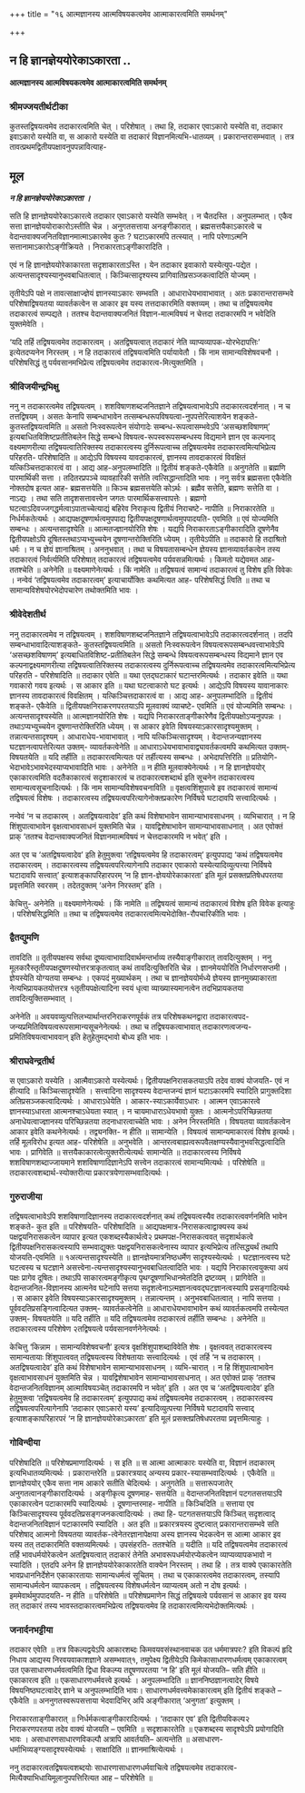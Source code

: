 +++
title = "१६ आत्मज्ञानस्य आत्मविषयकत्वमेव आत्माकारत्वमिति समर्थनम्"

+++


## न हि ज्ञानज्ञेययोरेकाऽकारता ..

**आत्मज्ञानस्य आत्मविषयकत्वमेव आत्माकारत्वमिति समर्थनम्**

### **श्रीमज्जयतीर्थटीका**

कुतस्तद्विषयत्वमेव तदाकारत्वमिति चेत् । परिशेषात् । तथा हि, तदाकार एवाऽकारो यस्येति वा, तदाकार इवाऽकारो यस्येति वा, स आकारो यस्येति वा तदाकारं विज्ञानमित्यभि-धातव्यम् । प्रकारान्तरासम्भवात् । तत्र तावत्प्रथमद्वितीयपक्षावनुपपन्नावित्याह-

## **मूल**

***न हि ज्ञानज्ञेययोरेकाऽकारता ।***

सति हि ज्ञानज्ञेययोरेकाऽकारत्वे तदाकार एवाऽकारो यस्येति सम्भवेत् । न चैतदस्ति । अनुपलम्भात् । एकैव सत्ता ज्ञानज्ञेययोराकारोऽस्तीति चेन्न । अनुगतसत्ताया अनङ्गीकारात् । ब्रह्मसत्तयैकाऽकारत्वे च वेदान्तवाक्यजनितविज्ञानमात्माऽकारमेव कुतः ? घटाऽकारमपि तत्स्यात् । नापि परेणाऽत्मनि सत्तानामाऽकारोऽङ्गीक्रियते । निराकारताऽङ्गीकारादिति ।

एवं न हि ज्ञानज्ञेययोरेकाकारता सदृशाकारताऽस्ति । येन तदाकार इवाकारो यस्येत्युप-पद्येत । अत्यन्तसादृश्यस्यानुभवबाधितत्वात् । किञ्चित्सादृश्यस्य प्रागिवातिप्रसञ्जकत्वादिति योज्यम् ।

तृतीयेऽपि पक्षे न तावत्साक्षाज्ज्ञेयं ज्ञानस्याऽकारः सम्भवति । आधाराधेयभावाभावात् । अतः प्रकारान्तरासम्भवे परिशेषाद्विषयतया
व्यावर्तकत्वेन स आकार इव यस्य तत्तदाकारमिति वक्तव्यम् । तथा च तद्विषयत्वमेव तदाकारत्वं सम्पद्यते । ततश्च वेदान्तवाक्यजनितं विज्ञान-मात्मविषयं न चेत्तदा तदाकारमपि न भवेदिति युक्तमेवेति ।

‘यदि तर्हि तद्विषयत्वमेव तदाकारत्वम् । अतद्विषयत्वात् तदाकारं नेति व्याप्यव्यापक-योरभेदापत्तिः’ इत्येतदप्यनेन निरस्तम् । न हि तदाकारत्वं तद्विषयत्वमिति पर्यायावेतौ । किं नाम सामान्यविशेषवचनौ । परिशेषसिद्धं तु पर्यवसानमभिप्रेत्य तद्विषयत्वमेव तदाकारत्व-मित्युक्तमिति ।

### **श्रीविजयीन्द्रभिक्षु**

ननु न तदाकारत्वमेव तद्विषयत्वम् । शशविषाणशब्दजनितज्ञाने तद्विषयत्वाभावेऽपि तदाकारत्वदर्शनात् । न च तत्तद्विषयम् । असतः केनापि सम्बन्धाभावेन तत्सम्बन्धरूपविषयत्वा-नुपपत्तेरित्याशयेन शङ्कते- कुतस्तद्विषयत्वमिति ॥ असतो निःस्वरूपत्वेन संयोगादेः सम्बन्ध-रूपत्वासम्भवेऽपि ‘असच्छशविषाणम्’ इत्यबाधितविशिष्टप्रतीतिबलेन सिद्धे सम्बन्धे विषयत्व-रूपस्वरूपसम्बन्धस्य विद्यमाने ज्ञान एव कल्पनाद् वक्ष्यमाणरीत्या तद्विषयत्वातिरिक्तस्य तदाकारत्वस्य दुर्निरूपत्वाच्च तद्विषयत्वमेव तदाकारत्वमित्यभिप्रेत्य परिहरति- परिशेषादिति ॥ आद्येऽपि विषयस्य यावदाकारत्वं, ज्ञानस्य तावदाकारत्वं विवक्षितं यत्किञ्चित्तदाकारत्वं वा । आद्य आह-अनुपलम्भादिति ॥ द्वितीयं शङ्कते-एकैवेति ॥ अनुगतेति ॥ ब्रह्मणि पारमार्थिकी सत्ता । तदितरप्रपञ्चे व्यावहारिकी सत्तेति त्वत्सिद्धान्तादिति भावः । ननु सर्वत्र ब्रह्मसत्ता एकैवेति नोक्तदोष इत्यत आह- ब्रह्मसत्तयेति ॥ किञ्च ब्रह्मसत्तयेति कोऽर्थः । ब्रह्मैव सत्तेति, ब्रह्मणः सत्तेति वा । नाऽद्यः । तथा सति तादृशसत्तावत्त्वेन जगतः पारमार्थिकसत्त्वापत्तेः । ब्रह्मणो घटत्वाऽदिवज्जगद्धर्मत्वाऽपाताच्चेत्याद्यं बहिरेव निराकृत्य द्वितीयं निराचष्टे- नापीति ॥ निराकारतेति ॥ निर्धर्मकतेत्यर्थः । आद्यपक्षदूषणार्थत्वमुपपाद्य द्वितीयपक्षदूषणार्थत्वमुपपादयति- एवमिति ॥ एवं योज्यमिति सम्बन्धः । अत्यन्तसादृश्येति ॥ आत्मतज्ज्ञानयोरिति शेषः । यद्यपि निराकारताऽङ्गीकारादिति दूषणेनैव द्वितीयपक्षोऽपि दूषितस्तथाऽप्यभ्युच्चयेन दूषणान्तरोक्तिरिति ध्येयम् । तृतीयेऽपीति ॥ तदाकारो हि तदाश्रितो धर्मः । न च ज्ञेयं ज्ञानाश्रितम् । अननुभवात् । तथा च विषयतासम्बन्धेन ज्ञेयस्य ज्ञानव्यावर्तकत्वेन तस्य तदाकारत्वं निर्वर्त्यमिति परिशेषात् तदाकारत्वं तद्विषयत्वमेव पर्यवसन्नमित्यर्थः । किमतो यद्येवमत आह- ततश्चेति ॥ अनेनेति ॥ वक्ष्यमाणेनेत्यर्थः । किं नामेति ॥ तद्विषयत्वं सामान्यं तदाकारत्वं तु विशेष इति विवेकः । नन्वेवं ‘तद्विषयत्वमेव तदाकारत्वम्’ इत्याचार्योक्तिः कथमित्यत आह- परिशेषसिद्धं त्विति ॥ तथा च सामान्यविशेषयोरभेदोपचारेण तथोक्तमिति भावः ।

### **श्रीवेदेशतीर्थ**

ननु तदाकारत्वमेव न तद्विषयत्वम् । शशविषाणशब्दजनितज्ञाने तद्विषयत्वाभावेऽपि तदाकारत्वदर्शनात् । तदपि सम्बन्धाभावादित्याशङ्कते- कुतस्तद्विषयत्वमिति ॥ असतो निःस्वरूपत्वेन विषयत्वरूपसम्बन्धवत्त्वाभावेऽपि ‘असच्छशविषाणम्’ इत्यबाधितविशिष्ट-प्रतीतिबलेन सिद्धे सम्बन्धे विषयत्वरूपसम्बन्धस्य विद्यमाने ज्ञान एव कल्पनाद्वक्ष्यमाणरीत्या तद्विषयत्वातिरिक्तस्य तदाकारत्वस्य दुर्निरूपत्वाच्च तद्विषयत्वमेव तदाकारत्वमित्यभिप्रेत्य परिहरति - परिशेषादिति ॥ तदाकार एवेति ॥ यथा एतद्घटाकारं घटान्तरमित्यर्थः । तदाकार इवेति ॥ यथा गवाकारो गवय इत्यर्थः । स आकार इति ॥ यथा घटत्वाकारो घट इत्यर्थः । आद्येऽपि विषयस्य यावानाकारः ज्ञानस्य तावदाकारत्वं विवक्षितम् । यत्किञ्चित्तदाकारत्वं वा । आद्य आह- अनुपलम्भादिति ॥ द्वितीयं शङ्कते- एकैवेति ॥ द्वितीयपक्षनिराकरणपरतयाऽपि मूलवाक्यं व्याचष्टे- एवमिति ॥ एवं योज्यमिति सम्बन्धः । अत्यन्तसादृश्यस्येति ॥ आत्मज्ञानयोरिति शेषः । यद्यपि निराकारताङ्गीकारेणैव द्वितीयपक्षोऽप्यनुपपन्नः । तथाऽप्यभ्युच्चयेन दूषणान्तरोक्तिरिति ध्येयम् । स आकार इवेति विषयस्याऽकारसादृश्यमुक्तम् । तन्नात्यन्तसादृश्यम् । आधाराधेय-भावाभावात् । नापि यत्किञ्चित्सादृश्यम् । वेदान्तजन्यज्ञानस्य घटज्ञानत्वापत्तेरित्यत उक्तम्- व्यावर्तकत्वेनेति ॥ आधाराऽधेयभावाभावाद्व्यावर्तकत्वमपि कथमित्यत उक्तम्- विषयतयेति ॥ यदि तर्हीति ॥ तदाकारत्वमित्यतः परं तर्हीत्यस्य सम्बन्धः । अभेदापत्तिरिति ॥ प्रतियोगि-भेदाभावेऽभावभेदस्याप्यभावादिति भावः । अनेनेति ॥ न हीति मूलवाक्येनेत्यर्थः । न हि ज्ञानज्ञेययोर् एकाकारत्वमिति वदतैकाकारत्वं सदृशाकारत्वं च तदाकारत्वशब्दार्थ इति सूचनेन तदाकारत्वस्य सामान्यत्वसूचनादित्यर्थः । किं नाम सामान्यविशेषवचनाविति ॥ वृक्षत्वशिंशुपात्वे इव तदाकारत्वं सामान्यं तद्विषयत्वं विशेषः । तदाकारत्वस्य तद्विषयत्वपरित्यागेनोक्तप्रकारेण निर्विषये घटादावपि सत्त्वादित्यर्थः ।

नन्वेवं ‘न च तदाकारम् । अतद्विषयत्वादेव’ इति कथं विशेषाभावेन सामान्याभावसाधनम् । व्यभिचारात् । न हि शिंशुपात्वाभावेन वृक्षत्वाभावसाधनं युक्तमिति चेन्न । यावद्विशेषाभावेन सामान्याभावसाधनात् । अत एवोक्तं प्राक् ‘ततश्च वेदान्तवाक्यजनितं विज्ञानमात्मविषयं न चेत्तदाकारमपि न भवेत्’ इति ।

अत एव च ‘अतद्विषयत्वादेव’ इति हेतुमुक्त्वा ‘तद्विषयत्वमेव हि तदाकारत्वम्’ इत्युपपाद्य ‘कथं तद्विषयत्वमेव तदाकारत्वम् । तदाकारत्वस्य तद्विषयत्वपरित्यागेनापि तदाकार एवाकारो यस्येत्यादिव्युत्पत्त्या निर्विषये घटादावपि सत्त्वात्’ इत्याशङ्कापरिहारपरम् ‘न हि ज्ञान-ज्ञेययोरेकाकारता’ इति मूलं प्रसक्तप्रतिषेधपरतया प्रवृत्तमिति स्वरसम् । तदेतदुक्तम् ‘अनेन निरस्तम्’ इति ।

केचित्तु- अनेनेति ॥ वक्ष्यमाणेनेत्यर्थः । किं नामेति ॥ तद्विषयत्वं सामान्यं तदाकारत्वं विशेष इति विवेक इत्याहुः । परिशेषसिद्धमिति ॥ तथा च तद्विषयत्वमेव तदाकारत्वमित्यभेदोक्ति-रौपचारिकीति भावः ।

### **द्वैतद्युमणि**

तावदिति ॥ तृतीयपक्षस्य सर्वथा दूष्यत्वाभावादिवार्थमन्तर्भाव्य तस्यैवाङ्गीकारात् तावदित्युक्तम् । ननु मूलकारैस्तृतीयपक्षदूषणस्योत्तरत्राकृतत्वात् कथं तावदित्युक्तिरिति चेन्न । ज्ञानमेययोरिति निर्धारणसप्तमी । ज्ञेयस्येति योग्यतया सम्बन्धः । एकपदं मुख्यार्थकम् । तथा च ज्ञानज्ञेययोर्मध्ये ज्ञेयस्य ज्ञानमुख्याकारता नेत्यभिप्रायकतयोत्तरत्र १तृतीयपक्षेत्यादिना स्वयं धृत्वा व्याख्यास्यमानत्वेन तदभिप्रायकतया तावदित्युक्तिसम्भवात् ।

अनेनेति ॥ अवयवव्युत्पत्तिलभ्यार्थान्तरनिराकरणपूर्वकं तत्र परिशेषकथनद्वारा तदाकारत्वपद-जन्यप्रमितिविषयत्वरूपसामान्यसूचनेनेत्यर्थः । तथा च तद्विषयकत्वाभावात् तदाकारणत्वजन्य-प्रमितिविषयत्वाभाववान् इति हेतुहेतुमद्भावो बोध्य इति भावः ।

### **श्रीराघवेन्द्रतीर्थ**

स एवाऽकारो यस्येति । आत्मैवाऽकारो यस्येत्यर्थः। द्वितीयपक्षनिरासकतयाऽपि तदेव वाक्यं योजयति- एवं न हीत्यादि ॥ किञ्चित्सादृश्येति । सत्त्वादिना सादृश्यस्य वेदान्तजन्यं ज्ञानं घटाऽकारमपि स्यादिति प्रागुक्तदिशा अतिप्रसञ्जकत्वादित्यर्थः । आधाराऽधेयेति । आकार-स्याऽकार्येवाऽधारः । आत्मन एवाऽकारत्वे ज्ञानस्याऽधारता आत्मनश्चाऽधेयता स्यात् । न चायमाधाराऽधेयभावो युक्तः । आत्मनोऽपरिच्छिन्नतया अनाधेयत्वाज्ज्ञानस्य परिच्छिन्नतया तदनाधारत्वाच्चेति भावः । अनेन निरस्तमिति । विषयतया व्यावर्तकत्वेन आकार इवेति कथनेनेत्यर्थः । तद्व्यनक्ति- न हीति ॥ सामान्येति । विषयत्वं सामान्यमाकारत्वं विशेष इत्यर्थः। तर्हि मूलविरोध इत्यत आह- परिशेषेति ॥ अनुभवेति । आन्तरत्वबाह्यत्वरूपवैलक्षण्यस्यैवानुभवसिद्धत्वादिति भावः । प्रागिवेति ॥ सत्तयैकाकारत्वेत्युक्तरीत्येत्यर्थः सामान्येति ॥ तदाकारत्वस्य निर्विषये शशविषाणशब्दाज्जायमाने शशविषाणादिज्ञानेऽपि सत्त्वेन तदाकारत्वं सामान्यमित्यर्थः । परिशेषेति ॥ तदाकारत्वशब्दार्थ-स्योक्तरीत्या प्रकारत्रयेणासम्भवादित्यर्थः ।

### **गुरुराजीया**

तद्विषयत्वाभावेऽपि शशविषाणादिज्ञानस्य तदाकारत्वदर्शनात् कथं तद्विषयत्वस्यैव तदाकारत्ववर्णनमिति भावेन शङ्कते- कुत इति ॥ परिशेषयति- परिशेषादिति ॥ आद्यपक्षमात्र-निरासकत्वाद्वाक्यस्य कथं पक्षद्वयनिरासकत्वेन व्यापार इत्यत एकशब्दस्यैकार्थत्वे२ प्रथमपक्ष-निरासकत्ववत् सदृशार्थकत्वे द्वितीयपक्षनिरासकत्वस्यापि सम्भवाद्युक्तः पक्षद्वयनिरासकत्वेनास्य व्यापार इत्यभिप्रेत्य तत्सिद्ध्यर्थं तथापि योजयति-एवमिति ॥ १अत्यन्तसादृश्यस्येति ॥ ज्ञानज्ञेयमात्रनिष्ठधर्मेण सादृश्यस्येत्यर्थः । घटज्ञानत्वस्य घटे घटत्वस्य च घटज्ञाने असत्त्वेना-त्यन्तसादृश्यस्यानुभवबाधितत्वादिति भावः । यद्यपि निराकारत्वयुक्त्या अयं पक्षः प्रागेव दूषितः। तथाऽपि साकारत्वमङ्गीकृत्य पृथग्दूषणाभिधानमेतदिति द्रष्टव्यम् । प्रागिवेति ॥ वेदान्तजनित-विज्ञानस्य आत्मनेव घटेनापि सत्तया सदृशत्वेनाऽत्मज्ञानत्ववद्घटज्ञानत्वस्यापि प्रसङ्गादित्यर्थः । स आकार इवेति विषयस्याऽकारसादृश्यमुक्तम् । तन्नात्यन्तम् । अनुभवबाधितत्वात् ।
नापि सत्तया । पूर्ववदतिप्रसङ्गित्वादित्यत उक्तम्- व्यावर्तकत्वेनेति ॥ आधाराधेयभावाभावेन कथं व्यावर्तकत्वमपि तस्येत्यत उक्तम्- विषयतयेति ॥ यदि तर्हीति ॥ यदि तद्विषयत्वमेव तदाकारत्वं तर्हीति सम्बन्धः । अनेनेति ॥ तदाकारत्वस्य परिशेषेण २तद्विषयत्वे पर्यवसानवर्णनेनेत्यर्थः ।

केचित्तु ‘किन्नाम । सामान्यविशेषवचनौ’ इत्यत्र वृक्षशिंशुपाशब्दाविवेति शेषः । वृक्षत्ववत् तदाकारत्वस्य सामान्यतायाः शिंशुपात्ववत् तद्विषयत्वस्य विशेषतायाः सत्त्वादित्यर्थः । एवं तर्हि ‘न च तदाकारम् । अतद्विषयत्वादेव’ इति कथं विशेषाभावेन सामान्याभावसाधनम् । व्यभि-चारात् । न हि शिंशुपात्वाभावेन वृक्षत्वाभावसाधनं युक्तमिति चेन्न । यावद्विशेषाभावेन सामान्याभावसाधनात् । अत एवोक्तं प्राक् ‘ततश्च वेदान्तजनितविज्ञानम् आत्माविषयञ्चेत् तदाकारमपि न भवेत्’ इति । अत एव च ‘अतद्विषयत्वादेव’ इति हेतुमुक्त्वा ‘तद्विषयत्वमेव हि तदाकारत्वम्’ इत्युपपाद्य कथं तद्विषयत्वमेव तदाकारत्वम् । तदाकारत्वस्य तद्विषयत्वपरित्यागेनापि ‘तदाकार एवाऽकारो यस्य’ इत्यादिव्युत्पत्त्या निर्विषये घटादावपि सत्त्वाद् इत्याशङ्कापरिहारपरं ‘न हि ज्ञानज्ञेययोरेकाऽकारता’ इति मूलं प्रसक्तप्रतिषेधपरतया प्रवृत्तमित्याहुः ।

### **गोविन्दीया**

परिशेषादिति ॥ परिशेषप्रमाणादित्यर्थः । स इति ॥ स आत्मा आत्माकारः यस्येति वा, विज्ञानं तदाकारम् इत्यभिधातव्यमित्यर्थः । प्रकारान्तरेति ॥ प्रकारत्रयाद् अन्यस्य प्रकार-स्यासम्भवादित्यर्थः । एकैवेति ॥ ज्ञानज्ञेययोर् एकैव सत्ता नाम आकारे सतीति चेदित्यर्थः । अनुगतेति ॥ सत्तारूपजातेर् अनुगतत्वानङ्गीकारादित्यर्थः । अङ्गीकृत्य दूषणमाह- सत्तयेति ॥ वेदान्तजनितविज्ञानं पटगतसत्तयाऽपि एकाकारत्वेन पटाकारमपि स्यादित्यर्थः । दूषणान्तरमाह- नापीति ॥ किञ्चिदिति ॥ सत्ताया एव किञ्चित्सादृश्यस्य पूर्ववदतिप्रसङ्गजनकत्वादित्यर्थः । तथा हि- पटगतसत्तयाऽपि किञ्चित् सदृशत्वाद् वेदान्तजनितविज्ञानं पटाकारमपि स्यादिति । अत इति ॥ प्रकारत्रयस्य दुष्टत्वात् प्रकारान्तरासम्भवे सति परिशेषाद् आत्मनो विषयतया व्यावर्तक-त्वेनेतरज्ञानापेक्षया अस्य ज्ञानस्य भेदकत्वेन स आत्मा आकार इव यस्य तत् तदाकारमिति वक्तव्यमित्यर्थः । उपसंहरति- ततश्चेति ॥ यदीति ॥ यदि तद्विषयत्वमेव तदाकारत्वं तर्हि भावधर्मयोरेकत्वेन अतद्विषयत्वात् तदाकारं तेनेति अभावरूपधर्मयोरप्येकत्वेन व्याप्यव्यापकभावो न स्यादिति । एतदपि अनेन हि ज्ञानज्ञेययोरेकाकारतेति वाक्येन निरस्तम् । तथा हि । तत्र वाक्ये एकाकारतेति भावप्रधाननिर्देशेन एकाकारतायाः सामान्यधर्मत्वं सूचितम् । तथा च एकाकारत्वमेव तदाकारत्वम्, तस्यापि सामान्यधर्मत्वेन व्यापकत्वम् । तद्विषयत्वस्य विशेषधर्मत्वेन व्याप्यत्वम् अतो न दोष इत्यर्थः । इममेवार्थमुपपादयति- न हीति ॥ परिशेषेति ॥ परिशेषप्रमाणेन सिद्धं तद्विषयत्वे पर्यवसानं स आकार इव यस्य तत् तदाकारं तस्य भावस्तदाकारत्वमभिप्रेत्य तद्विषयत्वमेव हि तदाकारत्वमित्यभेदोक्तमित्यर्थः ।

### **जनार्दनभट्टीया**

तदाकार एवेति ॥ तत्र विकल्पद्वयेऽपि आकारशब्दः किमवयवसंस्थानवाचक उत धर्ममात्रपरः? इति विकल्पं हृदि निधाय आद्यस्य निरवयवाकाशज्ञाने असम्भवात्१, तमुपेक्ष्य द्वितीयेऽपि किमेकासाधारणधर्मत्वम् एकाकारत्वम् उत एकसाधारणधर्मवत्वमिति द्विधा विकल्प्य तद्दूषणपरतया ‘न हि’ इति मूलं योजयति– सति हीति ॥ एकाकारत्व इति ॥ एकसाधारणधर्मवत्त्वे इत्यर्थः । अनुपलम्भादिति ॥ ज्ञाननिष्ठज्ञानत्वादेर् विषये विषयनिष्ठघटत्वादेर् ज्ञाने च अनुपलम्भादिति भावः। साधारणधर्मवत्त्वमेकाकारत्वम् इति द्वितीयं शङ्कते – एकैवेति ॥ अननुगतस्वरूपसत्ताया भेदवादिभिर् अपि अङ्गीकारात् ‘अनुगता’ इत्युक्तम् ।

निराकारताङ्गीकारात् ॥ निर्धर्मकत्वाङ्गीकारादित्यर्थः । ‘तदाकार एव’ इति द्वितीयविकल्प२ निराकरणपरतया तदेव वाक्यं योजयति – एवमिति ॥ सदृशाकारतेति ॥ एकशब्दस्य सादृश्येऽपि प्रयोगादिति भावः । असाधारणसाधारणविकल्पौ अत्रापि आवर्तयति– अत्यन्तेति ॥ असाधारण-धर्माभिव्यङ्ग्यसादृश्यस्येत्यर्थः । साक्षादिति ॥ ज्ञानमाश्रित्येत्यर्थः ।

ननु तदाकारत्वतद्विषयत्वशब्दयोः साधारणासाधारणधर्मवाचित्वे तद्विषयत्वमेव तदाकारत्व-मित्यैक्याभिधायिमूलानुपपत्तिरित्यत आह – परिशेषेति ॥

